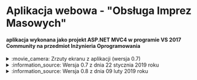 # Aplikacja webowa - "Obsługa Imprez Masowych" 
#### aplikacja wykonana jako projekt ASP.NET MVC4 w programie VS 2017 Community na przedmiot Inżynieria Oprogramowania

<details><summary>:movie_camera: Zrzuty ekranu z aplikacji (wersja 0.7)</summary>
<p align="center">
  <img src="https://github.com/trolit/inzOpr_Aplikacja/blob/master/images/client.PNG" height="350" /><br/>
  <img src="https://github.com/trolit/inzOpr_Aplikacja/blob/master/images/main.PNG" height="350" /> <br/>
  <img src="https://github.com/trolit/inzOpr_Aplikacja/blob/master/images/worker1.PNG" height="350" /> <br/>
  <img src="https://github.com/trolit/inzOpr_Aplikacja/blob/master/images/worker2.PNG" height="350" />
</p>
</details>

<details><summary>:information_source: Wersja 0.7 z dnia 22 stycznia 2019 roku</summary>
<p>
	<h3>Autorzy i zasługi</h3>
	<ul>
		1. Paweł Idzikowski
		<ul>
				<li>opracowanie aplikacji od strony backendu</li>
		</ul>	
		2. Dorota Gil
		<ul>
				<li>opracowanie frontendu dla aplikacji</li>
		</ul>
		3. Damian Gnatkowski
		<ul>
				<li>przetłumaczenie aplikacji</li>
				<li>testowanie aplikacji</li>
		</ul>
		4. Maciej Kozikowski
		<ul>
				<li>testowanie aplikacji</li>
		</ul>
	<ul>

<details><summary>Zaimplementowane funkcjonalności</summary>
:heavy_check_mark: zapisywanie się na imprezę jako "Uczestnik imprezy" <br/>
:heavy_check_mark: wysyłanie zgłoszenia o organizację imprezy z panelu "Klienta" <br/>
:heavy_check_mark: dodawanie do projektów informacji o Personel/Dokumentacja/Personel <br/>
:heavy_check_mark: akceptowanie/odrzucenie zgłoszeń <br/>
:heavy_check_mark: autoryzowanie dostępu do sekcji Przełożony/Pracownik <br/>
:heavy_check_mark: filtrowanie pozwoleń/dokumentacji/personelu, które tyczą się danego projektu <br/>
:heavy_check_mark: zarządzanie imprezami(bez tworzenia) <br/>
:heavy_check_mark: wgląd w uczestników, którzy zapisali się na dane imprezy<br/>
</details>

</p>
</details>



<details><summary>:information_source: Wersja 0.8 z dnia 09 luty 2019 roku</summary>
<p>
	<h3>Autorzy i zasługi</h3>
	<ul>
		1. Paweł Idzikowski
		<ul>
				<li>backend</li>
		</ul>	
	<ul>

<details><summary>Zaimplementowane funkcjonalności</summary>
:heavy_check_mark: usunięcie zgłoszenia powoduje usunięcie elementów powiązanych w Pozwolenia/Dokumentacja/Personel <br/>
:heavy_check_mark: wyświetlanie danych z bazy w postaci kart Boostrapa 4 <br/>
:heavy_check_mark: wprowadzenie trybu wyszukiwania w liście uczestników (widok - Uczestnicy_Lista) <br/>
:heavy_check_mark: wprowadzenie okruszków z Bootstrapa 4 <br/>
:heavy_check_mark: akceptacja projeku wymaga teraz tylko kliknięcia przycisku(a nie jak poprzednio edycji projektu i wpisania odpowiedniej nazwy) <br/>
:heavy_check_mark: dodanie panelu wiadomości i zaproponowanie szablonu w jaki mogłyby być wyświetlane "newsy" <br/>
:heavy_check_mark: dodanie panelu kontaktu - możliwość wysłania wiadomości do firmy. Przełożony może te wiadomości odczytać <br/>

~~Uwaga. W trakcie testowania napotkano usterke - przy tworzeniu zgłoszenia czy wiadomości data wysłania nie jest generowana. (do poprawienia)~~

Łatka: 16.02.2019 - data generowana jest już poprawnie. Dodany również został licznik znaków do pisanej wiadomości informujący osobę o tym ile 
pozostało znaków do wykorzystania. Uzupełniony został także design w postaci kart w widokach CreatePozwolenie, CreateDokumentacja i CreatePersonel.
Usunięto ograniczenie szerokości dla "inputów".

</details>

</p>
</details>